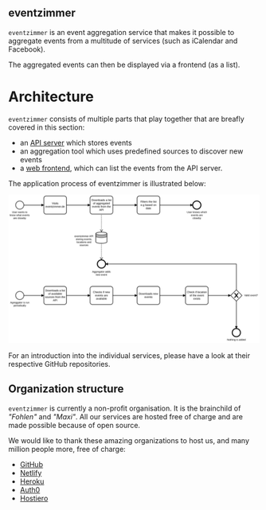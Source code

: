 eventzimmer
-----------

`eventzimmer` is an event aggregation service that makes it possible to aggregate events from a multitude of services (such as iCalendar and Facebook).

The aggregated events can then be displayed via a frontend (as a list).

# Architecture

`eventzimmer` consists of multiple parts that play together that are breafly covered in this section:

- an [API server](https://docs.eventzimmer.de) which stores events
- an aggregation tool which uses predefined sources to discover new events
- a [web frontend](https://eventzimmer.de), which can list the events from the API server.

The application process of eventzimmer is illustrated below:

![eventzimmer bpm](./docs/eventzimmer_process.svg "eventzimmer bpmn")

For an introduction into the individual services, please have a look at their respective GitHub repositories.

## Organization structure

`eventzimmer` is currently a non-profit organisation. It is the brainchild of _"Fohlen"_ and _"Maxi"_.
All our services are hosted free of charge and are made possible because of open source.

We would like to thank these amazing organizations to host us, and many million people more, free of charge:

- [GitHub](https://github.com/)
- [Netlify](https://netlify.com)
- [Heroku](https://heroku.com)
- [Auth0](https://auth0.com)
- [Hostiero](https://www.hostiero.com/)
